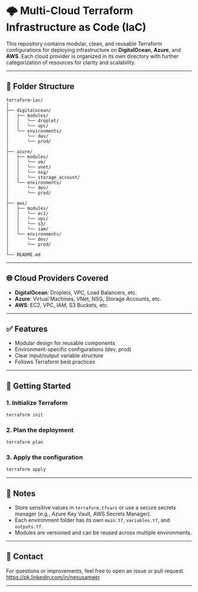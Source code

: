 
# 🌩️ Multi-Cloud Terraform Infrastructure as Code (IaC)

This repository contains modular, clean, and reusable Terraform configurations for deploying infrastructure on **DigitalOcean**, **Azure**, and **AWS**. Each cloud provider is organized in its own directory with further categorization of resources for clarity and scalability.

---

## 📁 Folder Structure

```
terraform-iac/
│
├── digitalocean/
│   ├── modules/
│   │   └── droplet/
│   │   └── vpc/
│   └── environments/
│       └── dev/
│       └── prod/
│
├── azure/
│   ├── modules/
│   │   └── vm/
│   │   └── vnet/
│   │   └── nsg/
│   │   └── storage_account/
│   └── environments/
│       └── dev/
│       └── prod/
│
├── aws/
│   ├── modules/
│   │   └── ec2/
│   │   └── vpc/
│   │   └── s3/
│   │   └── iam/
│   └── environments/
│       └── dev/
│       └── prod/
│
└── README.md
```

---

## 🌐 Cloud Providers Covered

- **DigitalOcean**: Droplets, VPC, Load Balancers, etc.
- **Azure**: Virtual Machines, VNet, NSG, Storage Accounts, etc.
- **AWS**: EC2, VPC, IAM, S3 Buckets, etc.

---

## ✅ Features

- Modular design for reusable components
- Environment-specific configurations (dev, prod)
- Clear input/output variable structure
- Follows Terraform best practices

---

## 🚀 Getting Started

### 1. Initialize Terraform
```bash
terraform init
```

### 2. Plan the deployment
```bash
terraform plan 
```

### 3. Apply the configuration
```bash
terraform apply 
```

---

## 📌 Notes

- Store sensitive values in `terraform.tfvars` or use a secure secrets manager (e.g., Azure Key Vault, AWS Secrets Manager).
- Each environment folder has its own `main.tf`, `variables.tf`, and `outputs.tf`.
- Modules are versioned and can be reused across multiple environments.

---

## 📧 Contact

For questions or improvements, feel free to open an issue or pull request.
https://pk.linkedin.com/in/nexusameer

---

